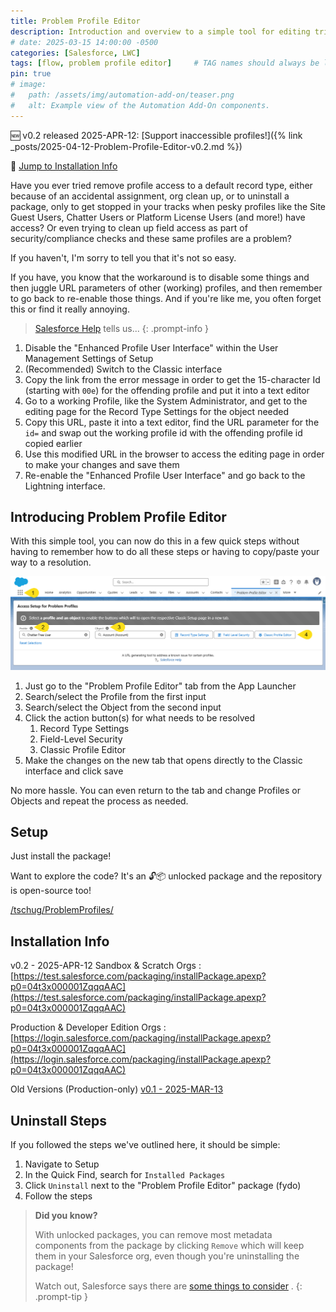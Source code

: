 ```yaml
---
title: Problem Profile Editor
description: Introduction and overview to a simple tool for editing tricky, hard-to-reach profiles.
# date: 2025-03-15 14:00:00 -0500
categories: [Salesforce, LWC]
tags: [flow, problem profile editor]     # TAG names should always be lowercase
pin: true
# image:
#   path: /assets/img/automation-add-on/teaser.png
#   alt: Example view of the Automation Add-On components.
---
```


🆕 v0.2 released 2025-APR-12: [Support inaccessible profiles!]({% link _posts/2025-04-12-Problem-Profile-Editor-v0.2.md %})

📢 [Jump to Installation Info](#installation-info)

Have you ever tried remove profile access to a default record type, either because of an accidental assignment, org clean up, or to uninstall a package, only to get stopped in your tracks when pesky profiles like the Site Guest Users, Chatter Users or Platform License Users (and more!) have access?  Or even trying to clean up field access as part of security/compliance checks and these same profiles are a problem?

If you haven't, I'm sorry to tell you that it's not so easy.

If you have, you know that the workaround is to disable some things and then juggle URL parameters of other (working) profiles, and then remember to go back to re-enable those things. And if you're like me, you often forget this or find it really annoying.

> [Salesforce Help](https://help.salesforce.com/s/articleView?id=000385230&type=1) <i class="fa-brands fa-salesforce fa-lg" style="color: #74C0FC;"></i> tells us...
{: .prompt-info }

1. Disable the "Enhanced Profile User Interface" within the User Management Settings of Setup
1. (Recommended) Switch to the Classic interface
1. Copy the link from the error message in order to get the 15-character Id (starting with `00e`) for the offending profile and put it into a text editor
1. Go to a working Profile, like the System Administrator, and get to the editing page for the Record Type Settings for the object needed
1. Copy this URL, paste it into a text editor, find the URL parameter for the `id=` and swap out the working profile id with the offending profile id copied earlier
1. Use this modified URL in the browser to access the editing page in order to make your changes and save them
1. Re-enable the "Enhanced Profile User Interface" and go back to the Lightning interface.

## Introducing Problem Profile Editor

With this simple tool, you can now do this in a few quick steps without having to remember how to do all these steps or having to copy/paste your way to a resolution.

![Quick and Simple](/assets/img/problem-profile-editor/demo.png)

1. Just go to the "Problem Profile Editor" tab from the App Launcher
1. Search/select the Profile from the first input
1. Search/select the Object from the second input
1. Click the action button(s) for what needs to be resolved
   1. Record Type Settings
   1. Field-Level Security
   1. Classic Profile Editor
1. Make the changes on the new tab that opens directly to the Classic interface and click save

No more hassle.  You can even return to the tab and change Profiles or Objects and repeat the process as needed.

## Setup

Just install the package!

Want to explore the code? It's an 🔓📦 unlocked package and the repository is open-source too!

<i class="fab fa-github"></i> [/tschug/ProblemProfiles/](https://github.com/tschug/ProblemProfiles)

## Installation Info

v0.2 - 2025-APR-12
Sandbox & Scratch Orgs
: [https://test.salesforce.com/packaging/installPackage.apexp?p0=04t3x000001ZqqqAAC](https://test.salesforce.com/packaging/installPackage.apexp?p0=04t3x000001ZqqqAAC)

Production & Developer Edition Orgs
: [https://login.salesforce.com/packaging/installPackage.apexp?p0=04t3x000001ZqqqAAC](https://login.salesforce.com/packaging/installPackage.apexp?p0=04t3x000001ZqqqAAC)

Old Versions (Production-only)
[v0.1 - 2025-MAR-13](https://login.salesforce.com/packaging/installPackage.apexp?p0=04t3x000001ZqqqAAC)

## Uninstall Steps

If you followed the steps we've outlined here, it should be simple:

1. Navigate to Setup
1. In the Quick Find, search for `Installed Packages`
1. Click `Uninstall` next to the "Problem Profile Editor" package (fydo)
1. Follow the steps

> **Did you know?**
>
> With unlocked packages, you can remove most metadata components from the package by clicking `Remove` which will keep them in your Salesforce org, even though you're uninstalling the package!
>
> Watch out, Salesforce says there are [some things to consider](https://developer.salesforce.com/docs/atlas.en-us.pkg2_dev.meta/pkg2_dev/sfdx_dev_dev2gp_md_removal_considerations.htm) <i class="fa-brands fa-salesforce fa-lg" style="color: #74C0FC;"></i>.
{: .prompt-tip }